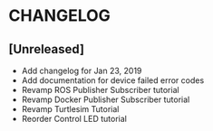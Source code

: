 # CHANGELOG

## [Unreleased]
* Add changelog for Jan 23, 2019
* Add documentation for device failed error codes
* Revamp ROS Publisher Subscriber tutorial
* Revamp Docker Publisher Subscriber tutorial
* Revamp Turtlesim Tutorial
* Reorder Control LED tutorial
